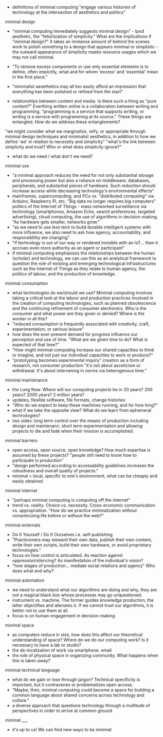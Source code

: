 - definitions of minimal computing "engage various histories of technology at the intersection of aesthetics and politics"

minimal design
- "minimal computing immediately suggests minimal design" - Ipod aesthetic, the "fetishization of simplicity." What are the implications if "minimal design?" It takes an immense amount of behind the scenes work to polish something to a design that appears minimal or simplistic - the outward appearance of simplicity masks resource usages which we may not call minimal.
- "To remove excess components or use only essential elements is to define, often implicitly, what and for whom 'excess' and 'essential' mean in the first place."
- "minimalist aesethetics may all too easily afford an impression that everything has been polished or refined from the start"

- relationships between content and media. Is there such a thing as "pure content?" Everthing written online is a collaboration between writing and programming. "programming is a service that supports writing, or writing is a service with programming at its source." These things are entangled. How do we address these entanglements?

"we might consider what we marginalize, reify, or appropriate through minimal design techniques and minimalist aesthetics, in addition to how we define 'we' in relation to necessity and simplicity"
"what's the link between simplicity and trust? Who or what does simplicity ignore?"

- what do we need / what don't we need?

minimal use
- "a minimal approach reduces the need for not only substantial storage and processing power but also a reliance on middleware, databases, peripherals, and substantial pieces of hardware. Such reduction should increase access while decreasing technology's environmental effects"
- mainframes, supercomputing, and PCs vs. "distributed computing" via Arduino, Raspberry Pi, etc. "Big data no longer requires big computers"
politics of the Internet of Things - mass networked surveillance via technology (smartphones, Amazon Echo, search preferences, targeted advertising), cloud computing, the use of algorithms in decision-making. "As hardware gets smaller, networks grow."
- "as we need to use less tech to build durable intelligent systems with more influence, we also need to ask how agency, accountability, and responsiblility are changing"
- "if technology is out of our way or rendered invisible with an IoT... then it accrues even more authority as an agent or participant"
- if minimal computing emphasizes the relationships between the human (scholar) and technology, we can use this as an analytical framework to question the role of existing and emerging technological infrastructures such as the Internet of Things as they relate to human agency, the politics of labour, and the production of knowledge.

minimal consumption
- what technologies do we/should we use? Minimal computing involves taking a critical look at the labour and production practices involved in the creation of computing technologies, such as planned obsolescence and the continuing refinement of consumer electronics. Who is the consumer and what power are they given or denied? Where is the worker in all this?
- "reduced consumption is frequently associated with creativity, craft, experimentation, or serious leisure"
- how does the ever-present demand for progress influence our perception and use of time. "What are we given time to do? What is expected of that time?"
- "How might minimal computing increase our shared capacities to think or imagine, and not just our individual capacities to work or produce?"
- "prototyping becomes experimental inquiry" creation as a form of research, not consumer production
"it's not about asceticism or withdrawal. It's about intervening in norms via heterogenous time."

minimal maintenance
- the Long Now. Where will our computing projects be in 20 years? 200 years? 2000 years? 2 million years?
- updates, flexible software, file formats, change histories
- "Who do we expect to keep these machines running, and for how long?"
- what if we take the opposite view? What do we learn from ephemeral technologies?
- two sides: long term control over the means of production including design and maintenanc; short term experimentation and allowing projects to die and fade when their mission is accomplished.

minimal barriers
- open access, open source, open knowledge? How much expertise is assumed by these projects? "people still need to know how to participate in production"
- "design performed according to accessability guidelines increases the robustness and overall quality of projects."
- minimal = local, specific to one's environment, what can be cheaply and easily obtained

minimal internet
- "perhaps minimal computing is computing off the internet"
- trend vs. reality. Choice vs. necessity. Cross-economic communication vs. appropriation. "How do we practice minimalization without romanticizing life before or without the web?"

minimal externals
- Do It Yourself / Do It Ourselves i.e. self-publishing
- "Practicioners may steward their own data, publish their own content, write their own scripts, build their own hardware, or avoid proprietary technologies."
- focus on how control is articulated. As reaction against oppression/silencing? As manifestation of the individual's vision?
- "how stages of production... mediate social relations and agency" Who does what and why?

minimal automation
- we need to understand what our algorithms are doing and why, they are not a magical black box whose processes may go unquestioned.
- instrument vs. machine. The former guides knowledge production, the latter objectifies and alienates it. If we cannot trust our algorithms, it is better not to use them at all.
- focus is on human engagement in decision-making

minimal space
- as computers reduce in size, how does this affect our theoretical understanding of space? Where do we do our computing work? Is it necessary to have a lab or studio?
- the de-localization of work via smartphone, email
- the role of physical space in organizing community. What happens when this is taken away?

minimal technical language
- what do we gain or lose through jargon? Technical specificity is important, but it contravenes or problematizes open access.
- "Maybe, then, minimal computing could become a space for building a common language about shared concerns across technology and culture."
- a diverse approach that questions technology through a multitude of perspectives in order to arrive at common ground

minimal ___
- it's up to us! We can find new ways to be minimal
